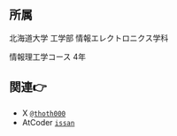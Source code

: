 ## 所属
北海道大学 工学部 情報エレクトロニクス学科

情報理工学コース 4年

## 関連👉
- X [`@thoth000`](https://twitter.com/thoth000)
- AtCoder [`issan`](https://atcoder.jp/users/issan)
